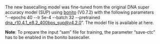 The new basecalling model was fine-tuned from the original DNA super accuracy model (SUP) using [bonito](https://github.com/nanoporetech/bonito) (V0.7.2) with the following parameters “--epochs 40 --lr 5e-4 --batch 32 --pretrained dna_r10.4.1_e8.2_400bps_sup@v4.2.0”.
The model file is available at here.

**Note**: To prepare the input “sam” file for training, the parameter “save-ctc” has to be enabled in the bonito basecaller.   

